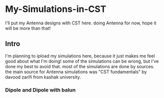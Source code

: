 # My-Simulations-in-CST
I'll put my Antenna designs with CST here. doing Antenna for now, hope it will be more than that! 

## Intro
I'm planning to ipload my simulations here, because it just makes me feel good about what I'm doing! 
some of the simulations can be wrong, but I've done my best to avoid that. most of the simulations are done by sources.
the main source for Antenna simulations was "CST fundamentals" by davood zarifi from kashak university.

### Dipole and Dipole with balun
